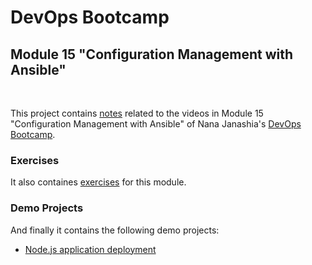 # DevOps Bootcamp
## Module 15 "Configuration Management with Ansible"
<br />

This project contains [notes](./Notes.md) related to the videos in Module 15 "Configuration Management with Ansible" of Nana Janashia's [DevOps Bootcamp](https://www.techworld-with-nana.com/devops-bootcamp).

### Exercises
It also containes [exercises](./exercises/Exercises.md) for this module.

### Demo Projects
And finally it contains the following demo projects:
- [Node.js application deployment](./demo-projects/1-nodejs-application-deployment/)